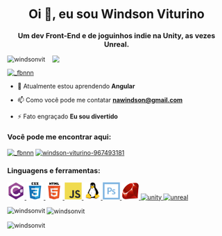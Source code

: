 <h1 align="center">Oi 👋, eu sou Windson Viturino</h1>
<h3 align="center">Um dev Front-End e de joguinhos indie na Unity, as vezes Unreal.</h3>
<img align="right" width="400" src="https://media4.giphy.com/media/bGgsc5mWoryfgKBx1u/giphy.gif">

<p align="left"> <img src="https://komarev.com/ghpvc/?username=windsonvit&label=Profile%20views&color=0e75b6&style=flat" alt="windsonvit" /> </p>

<p align="left"> <a href="https://twitter.com/_fbnnn" target="blank"><img src="https://img.shields.io/twitter/follow/_fbnnn?logo=twitter&style=for-the-badge" alt="_fbnnn" /></a> </p>

- 🌱 Atualmente estou aprendendo **Angular**

- 📫 Como você pode me contatar **nawindson@gmail.com**

- ⚡ Fato engraçado **Eu sou divertido**

<h3 align="left">Você pode me encontrar aqui:</h3>
<p align="left">
<a href="https://twitter.com/_fbnnn" target="blank"><img align="center" src="https://raw.githubusercontent.com/rahuldkjain/github-profile-readme-generator/master/src/images/icons/Social/twitter.svg" alt="_fbnnn" height="30" width="40" /></a>
<a href="https://linkedin.com/in/windson-viturino-967493181" target="blank"><img align="center" src="https://raw.githubusercontent.com/rahuldkjain/github-profile-readme-generator/master/src/images/icons/Social/linked-in-alt.svg" alt="windson-viturino-967493181" height="30" width="40" /></a>
</p>

<h3 align="left">Linguagens e ferramentas:</h3>
<p align="left"> <a href="https://www.w3schools.com/cs/" target="_blank" rel="noreferrer"> <img src="https://raw.githubusercontent.com/devicons/devicon/master/icons/csharp/csharp-original.svg" alt="csharp" width="40" height="40"/> </a> <a href="https://www.w3schools.com/css/" target="_blank" rel="noreferrer"> <img src="https://raw.githubusercontent.com/devicons/devicon/master/icons/css3/css3-original-wordmark.svg" alt="css3" width="40" height="40"/> </a> <a href="https://www.w3.org/html/" target="_blank" rel="noreferrer"> <img src="https://raw.githubusercontent.com/devicons/devicon/master/icons/html5/html5-original-wordmark.svg" alt="html5" width="40" height="40"/> </a> <a href="https://developer.mozilla.org/en-US/docs/Web/JavaScript" target="_blank" rel="noreferrer"> <img src="https://raw.githubusercontent.com/devicons/devicon/master/icons/javascript/javascript-original.svg" alt="javascript" width="40" height="40"/> </a> <a href="https://www.linux.org/" target="_blank" rel="noreferrer"> <img src="https://raw.githubusercontent.com/devicons/devicon/master/icons/linux/linux-original.svg" alt="linux" width="40" height="40"/> </a> <a href="https://www.photoshop.com/en" target="_blank" rel="noreferrer"> <img src="https://raw.githubusercontent.com/devicons/devicon/master/icons/photoshop/photoshop-line.svg" alt="photoshop" width="40" height="40"/> </a> <a href="https://www.ruby-lang.org/en/" target="_blank" rel="noreferrer"> <img src="https://raw.githubusercontent.com/devicons/devicon/master/icons/ruby/ruby-original.svg" alt="ruby" width="40" height="40"/> </a> <a href="https://unity.com/" target="_blank" rel="noreferrer"> <img src="https://www.vectorlogo.zone/logos/unity3d/unity3d-icon.svg" alt="unity" width="40" height="40"/> </a> <a href="https://unrealengine.com/" target="_blank" rel="noreferrer"> <img src="https://raw.githubusercontent.com/kenangundogan/fontisto/036b7eca71aab1bef8e6a0518f7329f13ed62f6b/icons/svg/brand/unreal-engine.svg" alt="unreal" width="40" height="40"/> </a> </p>

<p><img align="left" src="https://github-readme-stats.vercel.app/api/top-langs?username=windsonvit&show_icons=true&locale=en&layout=compact" alt="windsonvit" /></p>

<p>&nbsp;<img align="center" src="https://github-readme-stats.vercel.app/api?username=windsonvit&show_icons=true&locale=en" alt="windsonvit" /></p>

<p><img align="center" src="https://github-readme-streak-stats.herokuapp.com/?user=windsonvit&" alt="windsonvit" /></p>
